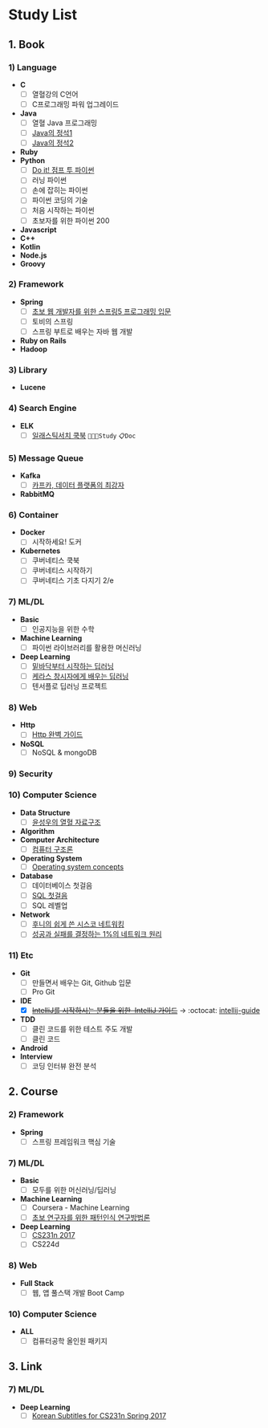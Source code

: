 # Study List

## 1. Book

### 1) Language
- **C**
    - [ ] 열혈강의 C언어
    - [ ] C프로그래밍 파워 업그레이드
- **Java**
    - [ ] 열혈 Java 프로그래밍
    - [ ] [Java의 정석1](https://book.naver.com/bookdb/book_detail.nhn?bid=10191151)
    - [ ] [Java의 정석2](https://book.naver.com/bookdb/book_detail.nhn?bid=10191151)
- **Ruby**
- **Python**
    - [ ] [Do it! 점프 투 파이썬](https://book.naver.com/bookdb/book_detail.nhn?bid=10290989)
    - [ ] 러닝 파이썬
    - [ ] 손에 잡히는 파이썬
    - [ ] 파이썬 코딩의 기술
    - [ ] 처음 시작하는 파이썬
    - [ ] 초보자를 위한 파이썬 200
- **Javascript**
- **C++**
- **Kotlin**
- **Node.js**
- **Groovy**

### 2) Framework
- **Spring**
    - [ ] [초보 웹 개발자를 위한 스프링5 프로그래밍 입문](https://book.naver.com/bookdb/book_detail.nhn?bid=13786861)
    - [ ] 토비의 스프링
    - [ ] 스프링 부트로 배우는 자바 웹 개발
- **Ruby on Rails**
- **Hadoop**

### 3) Library
- **Lucene**

### 4) Search Engine
- **ELK**
    - [ ] [일래스틱서치 쿡북](https://book.naver.com/bookdb/book_detail.nhn?bid=14467849) `👩🏻‍💻Study` `📋Doc`

### 5) Message Queue
- **Kafka**
    - [ ] [카프카, 데이터 플랫폼의 최강자](https://book.naver.com/bookdb/book_detail.nhn?bid=13540082)
- **RabbitMQ**

### 6) Container
- **Docker**
    - [ ] 시작하세요! 도커
- **Kubernetes**
    - [ ] 쿠버네티스 쿡북
    - [ ] 쿠버네티스 시작하기
    - [ ] 쿠버네티스 기초 다지기 2/e

### 7) ML/DL
- **Basic**
    - [ ] 인공지능을 위한 수학
- **Machine Learning**
    - [ ] 파이썬 라이브러리를 활용한 머신러닝
- **Deep Learning**
    - [ ] [밑바닥부터 시작하는 딥러닝](http://www.hanbit.co.kr/store/books/look.php?p_code=B8475831198)
    - [ ] [케라스 창시자에게 배우는 딥러닝](https://book.naver.com/bookdb/book_detail.nhn?bid=14069088)
    - [ ] 텐서플로 딥러닝 프로젝트

### 8) Web
- **Http**
    - [ ] [Http 완벽 가이드](https://book.naver.com/bookdb/book_detail.nhn?bid=8509980)
- **NoSQL**
    - [ ] NoSQL & mongoDB

### 9) Security

### 10) Computer Science
- **Data Structure**
    - [ ] [윤성우의 열혈 자료구조](https://book.naver.com/bookdb/book_detail.nhn?bid=6809127)
- **Algorithm**
- **Computer Architecture**
    - [ ] [컴퓨터 구조론](https://book.naver.com/bookdb/book_detail.nhn?bid=14571753)
- **Operating System**
    - [ ] [Operating system concepts](https://book.naver.com/bookdb/book_detail.nhn?bid=7157028)
- **Database**
    - [ ] 데이터베이스 첫걸음
    - [ ] [SQL 첫걸음](https://book.naver.com/bookdb/book_detail.nhn?bid=9738902)
    - [ ] SQL 레벨업
- **Network**
    - [ ] [후니의 쉽게 쓴 시스코 네트워킹](https://book.naver.com/bookdb/book_detail.nhn?bid=6362529)
    - [ ] [성공과 실패를 결정하는 1%의 네트워크 원리](https://book.naver.com/bookdb/book_detail.nhn?bid=13920339)

### 11) Etc
- **Git**
    - [ ] 만들면서 배우는 Git, Github 입문
    - [ ] Pro Git
- **IDE**
    - [x] ~~[IntelliJ를 시작하시는 분들을 위한  IntelliJ 가이드](https://www.inflearn.com/course/intellij-guide/)~~ → :octocat: [intellij-guide](https://github.com/tmfdk333/intellij-guide)
- **TDD**
    - [ ] 클린 코드를 위한 테스트 주도 개발
    - [ ] 클린 코드
- **Android**
- **Interview**
    - [ ] 코딩 인터뷰 완전 분석

## 2. Course

### 2) Framework
- **Spring**
    - [ ] 스프링 프레임워크 핵심 기술

### 7) ML/DL
- **Basic**
    - [ ] 모두를 위한 머신러닝/딥러닝
- **Machine Learning**
    - [ ] Coursera - Machine Learning
    - [ ] [초보 연구자를 위한 패턴인식 연구방법론](https://www.fastcampus.co.kr/data_camp_pattern/)
- **Deep Learning**
    - [ ] [CS231n 2017](http://cs231n.stanford.edu/2017/)
    - [ ] CS224d

### 8) Web
- **Full Stack**
    - [ ] 웹, 앱 풀스택 개발 Boot Camp

### 10) Computer Science
- **ALL**
    - [ ] 컴퓨터공학 올인원 패키지

## 3. Link

### 7) ML/DL
- **Deep Learning**
    - [ ] [Korean Subtitles for CS231n Spring 2017](https://github.com/insurgent92/CS231N_17_KOR_SUB?fbclid=IwAR3oZwTjNY8S0gFTOl0qeGbbH7O4Y3XPD2XsTI3c5YEFa4ougLvJWzrHdkU)
